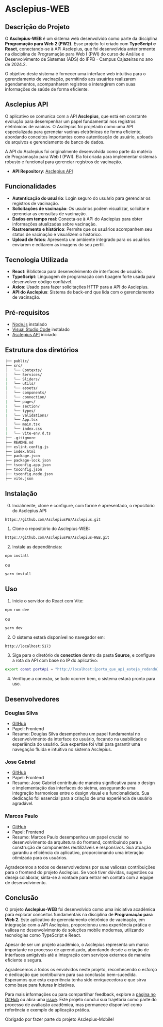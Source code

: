 # **Asclepius-WEB**

## **Descrição do Projeto**

O **Asclepius-WEB** é um sistema web desenvolvido como parte da disciplina **Programação para Web 2 (PW2)**. Esse projeto foi criado com **TypeScript e React**, conectando-se à API Asclepius, que foi desenvolvida anteriormente na disciplina de Programação para Web I (PWI) do curso de Análise e Desenvolvimento de Sistemas (ADS) do IFPB - Campus Cajazeiras no ano de 2024.2.

O objetivo deste sistema é fornecer uma interface web intuitiva para o gerenciamento de vacinação, permitindo aos usuários realizarem agendamentos, acompanharem registros e interagirem com suas informações de saúde de forma eficiente.

## **Asclepius API**

O aplicativo se comunica com a API **Asclepius**, que está em constante evolução para desempenhar um papel fundamental nos registros eletrônicos de vacinas. O Asclepius foi projetado como uma API especializada para gerenciar vacinas eletrônicas de forma eficiente, abordando conceitos importantes como autenticação de usuário, uploads de arquivos e gerenciamento de banco de dados.

A API do Asclepius foi originalmente desenvolvida como parte da matéria de Programação para Web I (PWI). Ela foi criada para implementar sistemas robusto e funcional para gerenciar registros de vacinação.

- **API Repository**: [Asclepius API](https://github.com/AsclepiusPW/Asclepius.git)

## **Funcionalidades**

- **Autenticação do usuário**: Login seguro do usuário para gerenciar os registros de vacinação.
- **Solicitações de vacinação**: Os usuários podem visualizar, solicitar e gerenciar as consultas de vacinação.
- **Dados em tempo real**: Conecta-se à API do Asclepius para obter informações atualizadas sobre vacinação.
- **Rastreamento e histórico**: Permite que os usuários acompanhem seu status de vacinação e visualizem o histórico.
- **Upload de fotos**: Apresenta um ambiente integrado para os usuários enviarem e editarem as imagens do seu perfil.

## **Tecnologia Utilizada**
- **React**: Biblioteca para desenvolvimento de interfaces de usuário.
- **TypeScript**: Linguagem de programação com tipagem forte usada para desenvolver código confiável.
- **Axios**: Usado para fazer solicitações HTTP para a API do Asclepius.
- **API do Asclepius**: Sistema de back-end que lida com o gerenciamento de vacinação.

## **Pré-requisitos**

- [Node.js](https://nodejs.org/) instalado
- [Visual Studio Code](https://code.visualstudio.com) instalado
- [Asclepius API](https://github.com/AsclepiusPW/Asclepius.git) iniciado

## Estrutura dos diretórios

```bash
├── public/
├── src/
│   └── Contexts/
│   └── Services/
|   └── Sliders/
|   └── utils/
|   └── assets/
│   └── components/
│   └── connection/
|   └── pages/
|   └── section/
|   └── types/
|   └── validations/
│   └── App.tsx
│   └── main.tsx
|   └── index.css
|   └── vite-env.d.ts
├── .gitignore
├── README.md
├── eslint.config.js
├── index.html
├── package.json
├── package-lock.json
├── tsconfig.app.json
├── tsconfig.json
├── tsconfig.node.json
├── vite.json
```

## **Instalação**

0. Incialmente, clone e configure, com forme é apresentado, o repositório do Asclepius API:

```bash
https://github.com/AsclepiusPW/Asclepius.git
```

1. Clone o repositório do Asclepius-WEB:

```bash
https://github.com/AsclepiusPW/Asclepius-WEB.git
```

2. Instale as dependências:
```bash
npm install
```
ou
```bash
yarn install
```

## **Uso**

1. Inicie o servidor do React com Vite:
```bash
npm run dev
```

ou

```bash
yarn dev
```

2. O sistema estará disponível no navegador em:
```bash
http://localhost:5173
```

3. Siga para o diretório de **conection** dentro da pasta **Source**, e configure a rota da API com base no IP do aplicativo:

```bash
export const portApi = "http://localhost:{porta_que_api_esteja_rodando}/"
```

4. Verifique a conexão, se tudo ocorrer bem, o sistema estará pronto para uso.

## **Desenvolvedores**

### Douglas Silva
- [GitHub](https://github.com/7-Dodi)
- Papel: Frontend
- Resumo: Douglas Silva desempenhou um papel fundamental no desenvolvimento da interface do usuário, focando na usabilidade e experiência do usuário. Sua expertise foi vital para garantir uma navegação fluida e intuitiva no sistema Asclepius.

### Jose Gabriel
- [GitHub](https://github.com/J-Gabriel-F-D)
- Papel: Frontend
- Resumo: Jose Gabriel contribuiu de maneira significativa para o design e implementação das interfaces do sietma, assegurando uma integração harmoniosa entre o design visual e a funcionalidade. Sua dedicação foi essencial para a criação de uma experiência de usuário agradável.

### Marcos Paulo
- [GitHub](https://github.com/KingZabitus)
- Papel: Frontend
- Resumo: Marcos Paulo desempenhou um papel crucial no desenvolvimento da arquitetura do frontend, contribuindo para a construção de componentes reutilizáveis e responsivos. Sua atuação garantiu a eficiência do aplicativo, proporcionando uma interação otimizada para os usuários.

Agradecemos a todos os desenvolvedores por suas valiosas contribuições para o frontend do projeto Asclepius. Se você tiver dúvidas, sugestões ou deseja colaborar, sinta-se à vontade para entrar em contato com a equipe de desenvolvimento.

## **Conclusão**

O projeto **Asclepius-WEB** foi desenvolvido como uma iniciativa acadêmica para explorar conceitos fundamentais na disciplina de **Programação para Web 2**. Este aplicativo de gerenciamento eletrônico de vacinação, em integração com a API Asclepius, proporcionou uma experiência prática e valiosa no desenvolvimento de soluções mobile modernas, utilizando tecnologias como TypeScript e React.

Apesar de ser um projeto acadêmico, o Asclepius representa um marco importante no processo de aprendizado, abordando desde a criação de interfaces amigáveis até a integração com serviços externos de maneira eficiente e segura.

Agradecemos a todos os envolvidos neste projeto, reconhecendo o esforço e dedicação que contribuíram para sua conclusão bem-sucedida. Esperamos que esta experiência tenha sido enriquecedora e que sirva como base para futuras iniciativas.

Para mais informações ou para compartilhar feedback, explore a [página no GitHub](https://github.com/AsclepiusPW/Asclepius-Mobile.git) ou abra uma [issue](https://github.com/AsclepiusPW/Asclepius-Mobile.git/issues). Este projeto conclui sua trajetória como parte do processo de avaliação acadêmica, mas permanece disponível como referência e exemplo de aplicação prática.

Obrigado por fazer parte do projeto Asclepius-Mobile!
